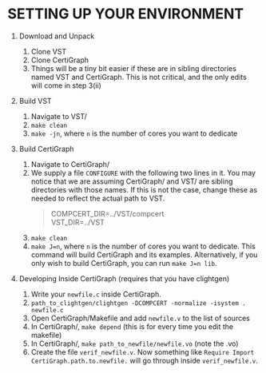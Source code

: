 # SETTING UP YOUR ENVIRONMENT

1. Download and Unpack
	1. Clone VST
	1. Clone CertiGraph
	1. Things will be a tiny bit easier if these are in sibling directories named VST and CertiGraph. This is not critical, and the only edits will come in step 3(ii)

1. Build VST
	1. Navigate to VST/
	1. `make clean`
	1. `make -jn`, where `n` is the number of cores you want to dedicate

1. Build CertiGraph
	1. Navigate to CertiGraph/
	1. We supply a file `CONFIGURE` with the following two lines in it. You may notice that we are assuming CertiGraph/ and VST/ are sibling directories with those names. If this is not the case, change these as needed to reflect the actual path to VST.
        > COMPCERT_DIR=../VST/compcert  
	  VST_DIR=../VST
	1. `make clean`
	1. `make J=n`, where `n` is the number of cores you want to dedicate. This command will build CertiGraph and its examples. Alternatively, if you only wish to build CertiGraph, you can run `make J=n lib`.

1. Developing Inside CertiGraph (requires that you have clightgen)
	1. Write your `newfile.c` inside CertiGraph.
	1. `path_to_clightgen/clightgen -DCOMPCERT -normalize -isystem . newfile.c`
	1. Open CertiGraph/Makefile and add `newfile.v` to the list of sources
	1. In CertiGraph/, `make depend` (this is for every time you edit the makefile)
	1. In CertiGraph/, `make path_to_newfile/newfile.vo` (note the .vo)
	1. Create the file `verif_newfile.v`. Now something like `Require Import CertiGraph.path.to.newfile.` will go through inside `verif_newfile.v`.
